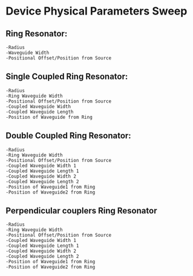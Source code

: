 # Device Physical Parameters Sweep

## Ring Resonator:
    -Radius
    -Waveguide Width
    -Positional Offset/Position from Source
## Single Coupled Ring Resonator:
    -Radius
    -Ring Waveguide Width
    -Positional Offset/Position from Source
    -Coupled Waveguide Width
    -Coupled Waveguide Length
    -Position of Waveguide from Ring
## Double Coupled Ring Resonator:
    -Radius
    -Ring Waveguide Width
    -Positional Offset/Position from Source
    -Coupled Waveguide Width 1
    -Coupled Waveguide Length 1
    -Coupled Waveguide Width 2
    -Coupled Waveguide Length 2
    -Position of Waveguide1 from Ring
    -Position of Waveguide2 from Ring
## Perpendicular couplers Ring Resonator
    -Radius
    -Ring Waveguide Width
    -Positional Offset/Position from Source
    -Coupled Waveguide Width 1
    -Coupled Waveguide Length 1
    -Coupled Waveguide Width 2
    -Coupled Waveguide Length 2
    -Position of Waveguide1 from Ring
    -Position of Waveguide2 from Ring